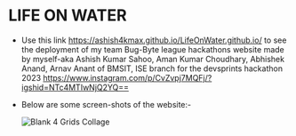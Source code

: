 # LIFE ON WATER
* Use this link https://ashish4kmax.github.io/LifeOnWater.github.io/ to see the deployment of my team Bug-Byte league hackathons website made by myself-aka Ashish Kumar Sahoo, Aman Kumar Choudhary, Abhishek Anand, Arnav Anant of  BMSIT, ISE branch for the devsprints hackathon 2023 https://www.instagram.com/p/CvZvpj7MQFj/?igshid=NTc4MTIwNjQ2YQ==
* Below are some screen-shots of the website:-
  
  ![Blank 4 Grids Collage](https://github.com/ashish4kmax/LifeOnWater.github.io/assets/111702590/b47432bc-a064-4d61-9bb1-aa99a8fb1de7)
